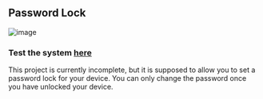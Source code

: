 ## Password Lock

![image](https://github.com/user-attachments/assets/5b9d9c2c-4430-40e7-8800-ef9fdd9affaf)

### Test the system [here](https://wokwi.com/projects/407305054657983489)

This project is currently incomplete, but it is supposed to allow you to set a password lock for your device. You can only change the password once you have unlocked your device.
